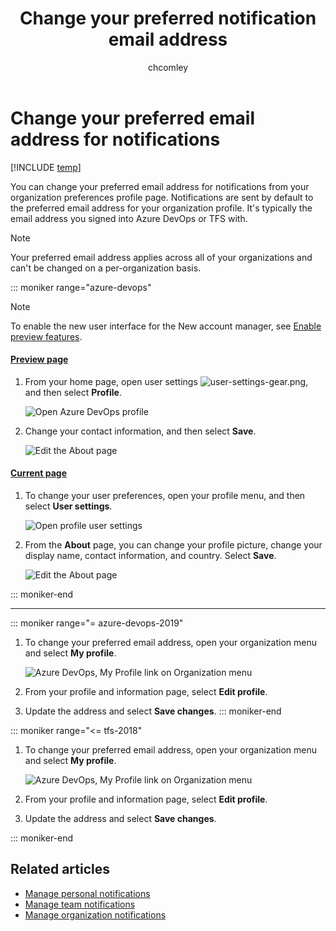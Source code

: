 ﻿---
title: Change your preferred notification email address
titleSuffix: Azure DevOps
description: Change the email address used to receive alerts or email  notifications managed in Azure DevOps or Team Foundation Server (TFS)
ms.technology: devops-collab
ms.topic: conceptual
ms.author: chcomley
author: chcomley
ms.date: 12/30/2019
monikerRange: '>= tfs-2015'
---

# Change your preferred email address for notifications

[!INCLUDE [temp](../includes/version-ts-tfs-2015-2016.md)]

You can change your preferred email address for notifications from your organization preferences profile page. Notifications are sent by default to the preferred email address for your organization profile. It's typically the email address you signed into Azure DevOps or TFS with.

> [!NOTE]
> Your preferred email address applies across all of your organizations and can't be changed on a per-organization basis.

::: moniker range="azure-devops"

> [!NOTE]  
> To enable the new user interface for the New account manager, see [Enable preview features](../project/navigation/preview-features.md).

#### [Preview page](#tab/preview-page)

1.  From your home page, open user settings ![user-settings-gear.png](../media/icons/user-settings-gear.png), and then select **Profile**.

    ![Open Azure DevOps profile](../media/open-user-settings-profile-preview.png)

2.  Change your contact information, and then select **Save**.

    ![Edit the About page](media/edit-contact-info-preview.png)

#### [Current page](#tab/current-page)

1.  To change your user preferences, open your profile menu, and then select **User settings**.

    ![Open profile user settings](media/open-profile-newnav.png)

2.  From the **About** page, you can change your profile picture, change your display name, contact information, and country. Select **Save**.

    ![Edit the About page](../organizations/settings/media/edit-about-page.png)

::: moniker-end

---

::: moniker range="= azure-devops-2019"

1.  To change your preferred email address, open your organization menu and select **My profile**.

    ![Azure DevOps, My Profile link on Organization menu](media/open-profile-newnav.png)

2.  From your profile and information page, select **Edit profile**.

3.  Update the address and select **Save changes**.
    ::: moniker-end

::: moniker range="<= tfs-2018"

1.  To change your preferred email address, open your organization menu and select **My profile**.

    ![Azure DevOps, My Profile link on Organization menu](media/open-profile-team-services.png)

2.  From your profile and information page, select **Edit profile**.

3.  Update the address and select **Save changes**.

::: moniker-end

## Related articles

* [Manage personal notifications](manage-personal-notifications.md)
* [Manage team notifications](manage-team-group-notifications.md)
* [Manage organization notifications](manage-organization-notifications.md)
